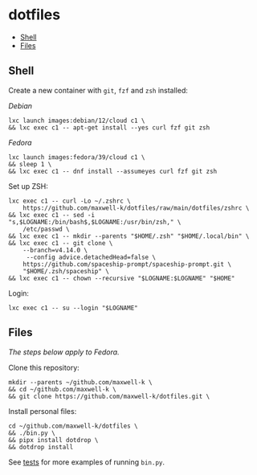 # dotfiles

<!-- toc -->

- [Shell](#shell)
- [Files](#files)

<!-- tocstop -->

## Shell

Create a new container with `git`, `fzf` and `zsh` installed:

_Debian_

<!-- embedme .README.md-files/debian.sh -->

```
lxc launch images:debian/12/cloud c1 \
&& lxc exec c1 -- apt-get install --yes curl fzf git zsh
```

_Fedora_

    lxc launch images:fedora/39/cloud c1 \
    && sleep 1 \
    && lxc exec c1 -- dnf install --assumeyes curl fzf git zsh

Set up ZSH:

<!-- embedme .README.md-files/zsh.sh -->

```
lxc exec c1 -- curl -Lo ~/.zshrc \
    https://github.com/maxwell-k/dotfiles/raw/main/dotfiles/zshrc \
&& lxc exec c1 -- sed -i "s,$LOGNAME:/bin/bash$,$LOGNAME:/usr/bin/zsh," \
    /etc/passwd \
&& lxc exec c1 -- mkdir --parents "$HOME/.zsh" "$HOME/.local/bin" \
&& lxc exec c1 -- git clone \
    --branch=v4.14.0 \
     --config advice.detachedHead=false \
    https://github.com/spaceship-prompt/spaceship-prompt.git \
    "$HOME/.zsh/spaceship" \
&& lxc exec c1 -- chown --recursive "$LOGNAME:$LOGNAME" "$HOME"
```

Login:

    lxc exec c1 -- su --login "$LOGNAME"

## Files

_The steps below apply to Fedora._

Clone this repository:

    mkdir --parents ~/github.com/maxwell-k \
    && cd ~/github.com/maxwell-k \
    && git clone https://github.com/maxwell-k/dotfiles.git \

Install personal files:

    cd ~/github.com/maxwell-k/dotfiles \
    && ./bin.py \
    && pipx install dotdrop \
    && dotdrop install

See [tests](/tests/) for more examples of running `bin.py`.

<!-- vim: set filetype=markdown.embedme.markdown-toc.htmlCommentNoSpell.dprint : -->
